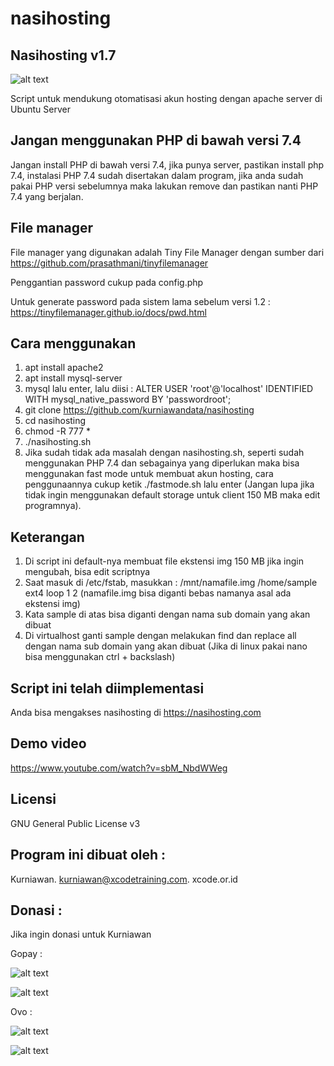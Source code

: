 # nasihosting

Nasihosting v1.7
--------------------
![alt text](http://xcode.or.id/04_small-logo.png)

Script untuk mendukung otomatisasi akun hosting dengan apache server di Ubuntu Server

Jangan menggunakan PHP di bawah versi 7.4
-------------------------
Jangan install PHP di bawah versi 7.4, jika punya server, pastikan install php 7.4, instalasi PHP 7.4 sudah disertakan dalam program,  jika anda sudah pakai PHP versi sebelumnya maka lakukan remove dan pastikan nanti PHP 7.4 yang berjalan.

File manager
------------
File manager yang digunakan adalah Tiny File Manager dengan sumber dari https://github.com/prasathmani/tinyfilemanager

Penggantian password cukup pada config.php

Untuk generate password pada sistem lama sebelum versi 1.2 :
https://tinyfilemanager.github.io/docs/pwd.html

Cara menggunakan
----------------
1. apt install apache2
2. apt install mysql-server
3. mysql lalu enter, lalu diisi : ALTER USER 'root'@'localhost' IDENTIFIED WITH mysql_native_password BY 'passwordroot';
4. git clone https://github.com/kurniawandata/nasihosting
5. cd nasihosting
6. chmod -R 777 *
7. ./nasihosting.sh
8. Jika sudah tidak ada masalah dengan nasihosting.sh, seperti sudah menggunakan PHP 7.4 dan sebagainya yang diperlukan maka bisa menggunakan fast mode untuk membuat akun hosting, cara penggunaannya cukup ketik ./fastmode.sh lalu enter (Jangan lupa jika tidak ingin menggunakan default storage untuk client 150 MB maka edit programnya).


Keterangan
----------
1. Di script ini default-nya membuat file ekstensi img 150 MB jika ingin mengubah, bisa edit scriptnya
1. Saat masuk di /etc/fstab, masukkan : /mnt/namafile.img /home/sample ext4 loop 1 2 (namafile.img bisa diganti bebas namanya asal ada ekstensi img)
3. Kata sample di atas bisa diganti dengan nama sub domain yang akan dibuat
4. Di virtualhost ganti sample dengan melakukan find dan replace all dengan nama sub domain yang akan dibuat (Jika di linux pakai nano bisa menggunakan ctrl + backslash)

Script ini telah diimplementasi
-------------------------------
Anda bisa mengakses nasihosting di https://nasihosting.com

Demo video
----------
https://www.youtube.com/watch?v=sbM_NbdWWeg


Licensi
-------
GNU General Public License v3

Program ini dibuat oleh :
--------------------------------------------
Kurniawan. kurniawan@xcodetraining.com.
xcode.or.id


Donasi :
--------
Jika ingin donasi untuk Kurniawan

Gopay :

![alt text](http://xcodeserver.my.id/gofood.png)

![alt text](http://xcodeserver.my.id/gopay.png)

Ovo :

![alt text](http://xcodeserver.my.id/ovo3.png)

![alt text](http://xcodeserver.my.id/ovo2.png)
